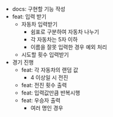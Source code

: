 - docs: 구현할 기능 작성
- feat: 입력 받기
    - 자동차 입력받기
        - 쉼표로 구분하여 자동차 나누기
        - 각 자동차는 5자 이하
        - 이름을 잘못 입력한 경우 예외 처리
    - 시도할 횟수 입력받기
- 경기 진행
    - feat: 각 자동차의 랜덤 값
        - 4 이상일 시 전진
    - feat: 전진 횟수 출력
    - feat: 입력값만큼 반복시행
    - feat: 우승자 출력
        - 여러 명인 경우